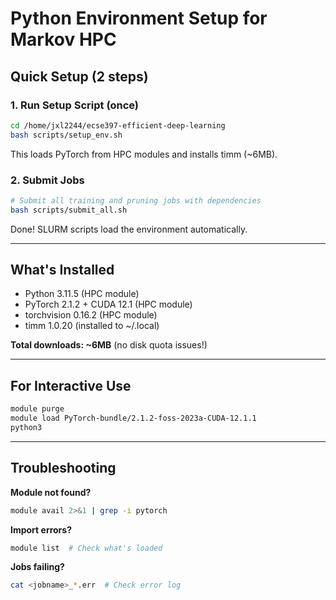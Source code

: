 # Python Environment Setup for Markov HPC

## Quick Setup (2 steps)

### 1. Run Setup Script (once)

```bash
cd /home/jxl2244/ecse397-efficient-deep-learning
bash scripts/setup_env.sh
```

This loads PyTorch from HPC modules and installs timm (~6MB).

### 2. Submit Jobs

```bash
# Submit all training and pruning jobs with dependencies
bash scripts/submit_all.sh
```

Done! SLURM scripts load the environment automatically.

---

## What's Installed

- Python 3.11.5 (HPC module)
- PyTorch 2.1.2 + CUDA 12.1 (HPC module)
- torchvision 0.16.2 (HPC module)
- timm 1.0.20 (installed to ~/.local)

**Total downloads: ~6MB** (no disk quota issues!)

---

## For Interactive Use

```bash
module purge
module load PyTorch-bundle/2.1.2-foss-2023a-CUDA-12.1.1
python3
```

---

## Troubleshooting

**Module not found?**
```bash
module avail 2>&1 | grep -i pytorch
```

**Import errors?**
```bash
module list  # Check what's loaded
```

**Jobs failing?**
```bash
cat <jobname>_*.err  # Check error log
```

